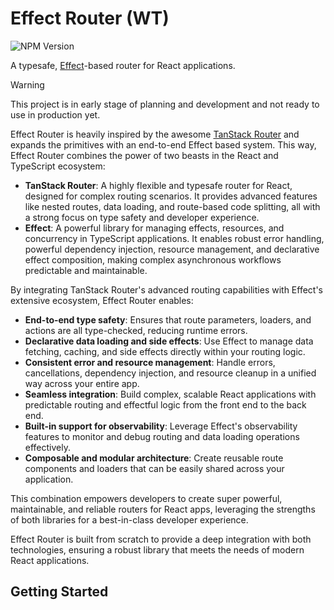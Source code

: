 # Effect Router (WT)

![NPM Version](https://img.shields.io/npm/v/effect-router)

A typesafe, [Effect](https://effect.website)-based router for React applications.

> [!WARNING]
> This project is in early stage of planning and development and not ready to use in production yet.

Effect Router is heavily inspired by the awesome [TanStack Router](https://tanstack.com/router/latest) and expands the primitives with an end-to-end Effect based system. This way, Effect Router combines the power of two beasts in the React and TypeScript ecosystem:

- **TanStack Router**: A highly flexible and typesafe router for React, designed for complex routing scenarios. It provides advanced features like nested routes, data loading, and route-based code splitting, all with a strong focus on type safety and developer experience.
- **Effect**: A powerful library for managing effects, resources, and concurrency in TypeScript applications. It enables robust error handling, powerful dependency injection, resource management, and declarative effect composition, making complex asynchronous workflows predictable and maintainable.

By integrating TanStack Router's advanced routing capabilities with Effect's extensive ecosystem, Effect Router enables:

- **End-to-end type safety**: Ensures that route parameters, loaders, and actions are all type-checked, reducing runtime errors.
- **Declarative data loading and side effects**: Use Effect to manage data fetching, caching, and side effects directly within your routing logic.
- **Consistent error and resource management**: Handle errors, cancellations, dependency injection, and resource cleanup in a unified way across your entire app.
- **Seamless integration**: Build complex, scalable React applications with predictable routing and effectful logic from the front end to the back end.
- **Built-in support for observability**: Leverage Effect's observability features to monitor and debug routing and data loading operations effectively.
- **Composable and modular architecture**: Create reusable route components and loaders that can be easily shared across your application.

This combination empowers developers to create super powerful, maintainable, and reliable routers for React apps, leveraging the strengths of both libraries for a best-in-class developer experience.

Effect Router is built from scratch to provide a deep integration with both technologies, ensuring a robust library that meets the needs of modern React applications.

## Getting Started
